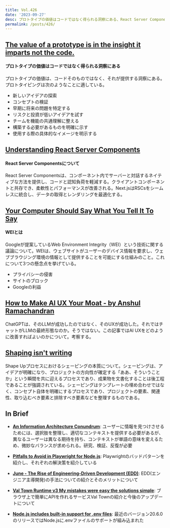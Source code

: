 ```yaml
---
title: Vol.426
date: '2023-09-27'
desc: プロトタイプの価値はコードではなく得られる洞察にある、React Server Componentsについて、WEIとは、ほか計10リンク
permalink: /posts/426/
---
```



## [The value of a prototype is in the insight it imparts not the code.](https://addyosmani.com/blog/prototypes/)
#### プロトタイプの価値はコードではなく得られる洞察にある

プロトタイプの価値は、コードそのものではなく、それが提供する洞察にある。プロトタイピングは次のようなことに適している。

- 新しいアイデアの探索
- コンセプトの検証
- 早期に将来の問題を特定する
- リスクと投資が低いアイデアを試す
- チームを機能の共通理解に整える
- 構築する必要があるものを明確に示す
- 使用する際の具体的なイメージを明示する



## [Understanding React Server Components](https://vercel.com/blog/understanding-react-server-components)
#### React Server Componentsについて

React Server Componentsは、コンポーネント内でサーバーと対話するネイティブな方法を提供し、コードと認知負荷を軽減する。クライアントコンポーネントと共存でき、柔軟性とパフォーマンスが改善される。Next.jsはRSCsをシームレスに統合し、データの取得とレンダリングを最適化する。


## [Your Computer Should Say What You Tell It To Say](https://www.eff.org/deeplinks/2023/08/your-computer-should-say-what-you-tell-it-say-1)
#### WEIとは

Googleが提案しているWeb Environment Integrity（WEI）という技術に関する議論について。WEIは、ウェブサイトがユーザーのデバイス情報を要求し、ウェブブラウジング環境の情報として提供することを可能にする仕組みのこと。これについて3つの懸念点を挙げている。

- プライバシーの侵害
- サイトのブロック
- Googleの利益


## [How to Make AI UX Your Moat - by Anshul Ramachandran](https://www.latent.space/p/ai-ux-moat)

ChatGPTは、そのLLMが成功したのではなく、そのUXが成功した。それではチャットがLLMの最終形態なのか。そうではない。この記事ではAI UXをどのように改善すればよいのかについて。考察する。


## [Shaping isn't writing](https://www.feltpresence.com/shaping-isnt-writing/)
Shape Upプロセスにおけるシェーピングの本質について。シェーピングは、アイデアが明確になり、プロジェクトの方向性が確定する「ああ、そういうことか」という瞬間を共に迎えるプロセスであり、成果物を文書化することは後工程であることが強調されている。シェーピングはテンプレートの埋め合わせではなく、コンセプト自体を明確にするプロセスであり、プロジェクトの要素、関連性、取り込むべき要素と排除すべき要素などを整理するものである。

## In Brief

- **[An Information Architecture Conundrum](https://jarango.com/2023/08/21/an-information-architecture-conundrum/)**: ユーザーに情報を見つけさせるためには、選択肢を整理し、適切なコンテキストを提供する必要があるが、異なるユーザーは異なる期待を持ち、コンテキストが単語の意味を変えるため、微妙なバランスが求められる。研究、検証、反復が必要

- **[Pitfalls to Avoid in Playwright for Node.js](https://blog.appsignal.com/2023/08/16/pitfalls-to-avoid-in-playwright-for-nodejs.html)**: Playwrightのバッドパターンを紹介し、それぞれの解決策を紹介している

- **[June - The Rise of Engineering-Driven Development (EDD)](https://www.june.so/blog/the-rise-of-engineering-driven-development-edd)**: EDD(エンジニア主導開発)の手法についての紹介とそのメリットについて

- **[Val Town Runtime v3  My mistakes were easy the solutions simple](https://blog.val.town/blog/val-town-runtime-v3-my-mistakes-were-easy-the-solutions-simple)**: ブラウザ上で簡単にAPIを作れるサービスVal Townの紹介と今後のアップデートについて

- **[Node.js includes built-in support for .env files](https://philna.sh/blog/2023/09/05/nodejs-supports-dotenv/)**: 最近のバージョン20.6.0のリリースではNode.jsに.envファイルのサポートが組み込まれた


